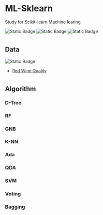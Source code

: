 # ML-Sklearn

Study for Scikit-learn Machine learing

![Static Badge](https://img.shields.io/badge/python3-3.11.5-%233776AB?style=plastic&logo=python&logoColor=white)
![Static Badge](https://img.shields.io/badge/sklearn-1.3.2-%23F7931E?style=plastic&logo=scikitlearn&logoColor=white)
![Static Badge](https://img.shields.io/badge/pandas-2.1.2-%23150458?style=plastic&logo=scikitlearn&logoColor=white)

#

## Data

![Static Badge](https://img.shields.io/badge/kaggle-Red%20Wine%20Quality-%2320BEFF?style=social&logoColor=white&labelColor=%2320BEFF)

- <a href='https://www.kaggle.com/datasets/uciml/red-wine-quality-cortez-et-al-2009'>Red Wine Quality</a>

#

## Algorithm

### D-Tree

### RF

### GNB

### K-NN

### Ada

### QDA

### SVM

### Voting

### Bagging
